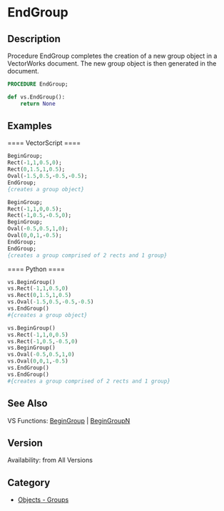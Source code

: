 # EndGroup

## Description
Procedure EndGroup completes the creation of a new group object in a VectorWorks document. The new group object is then generated in the document.

```pascal
PROCEDURE EndGroup;
```

```python
def vs.EndGroup():
    return None
```

## Examples
==== VectorScript ====
```pascal
BeginGroup;
Rect(-1,1,0.5,0);
Rect(0,1.5,1,0.5);
Oval(-1.5,0.5,-0.5,-0.5);
EndGroup;
{creates a group object}

BeginGroup;
Rect(-1,1,0,0.5);
Rect(-1,0.5,-0.5,0);
BeginGroup;
Oval(-0.5,0.5,1,0);
Oval(0,0,1,-0.5);
EndGroup;
EndGroup;
{creates a group comprised of 2 rects and 1 group}
```
==== Python ====
```python
vs.BeginGroup()
vs.Rect(-1,1,0.5,0)
vs.Rect(0,1.5,1,0.5)
vs.Oval(-1.5,0.5,-0.5,-0.5)
vs.EndGroup()
#{creates a group object}

vs.BeginGroup()
vs.Rect(-1,1,0,0.5)
vs.Rect(-1,0.5,-0.5,0)
vs.BeginGroup()
vs.Oval(-0.5,0.5,1,0)
vs.Oval(0,0,1,-0.5)
vs.EndGroup()
vs.EndGroup()
#{creates a group comprised of 2 rects and 1 group}
```

## See Also
VS Functions:
[BeginGroup](BeginGroup.md) | [BeginGroupN](BeginGroupN.md)

## Version
Availability: from All Versions

## Category
* [Objects - Groups](../Categories/Objects%20-%20Groups.md)
